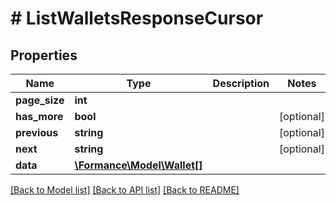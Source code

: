 # # ListWalletsResponseCursor

## Properties

Name | Type | Description | Notes
------------ | ------------- | ------------- | -------------
**page_size** | **int** |  |
**has_more** | **bool** |  | [optional]
**previous** | **string** |  | [optional]
**next** | **string** |  | [optional]
**data** | [**\Formance\Model\Wallet[]**](Wallet.md) |  |

[[Back to Model list]](../../README.md#models) [[Back to API list]](../../README.md#endpoints) [[Back to README]](../../README.md)

